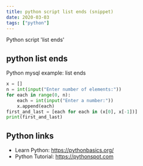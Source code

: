 ```yaml
---
title: python script list ends (snippet)
date: 2020-03-03
tags: ["python"]
---
```

Python script 'list ends'


## python list ends

Python mysql example: list ends

```python
x = []
n = int(input("Enter number of elements:"))
for each in range(0, n):
    each = int(input("Enter a number:"))
    x.append(each)
first_and_last = [each for each in (x[0], x[-1])]
print(first_and_last)

```

## Python links

- Learn Python: https://pythonbasics.org/
- Python Tutorial: https://pythonspot.com
